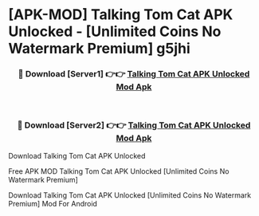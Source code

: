 # [APK-MOD] Talking Tom Cat APK Unlocked - [Unlimited Coins No Watermark Premium] g5jhi



<div align="center">
<h3>🔴 Download [Server1] 👉👉 <a href="https://momento.my/?title=Talking_Tom_Cat_APK_Unlocked">Talking Tom Cat APK Unlocked Mod Apk</a></h3><br>

<h3>🔴 Download [Server2] 👉👉 <a href="https://momento.my/?title=Talking_Tom_Cat_APK_Unlocked">Talking Tom Cat APK Unlocked Mod Apk</a></h3>
</div>



Download Talking Tom Cat APK Unlocked 

Free APK MOD Talking Tom Cat APK Unlocked [Unlimited Coins No Watermark Premium]

Download Talking Tom Cat APK Unlocked [Unlimited Coins No Watermark Premium] Mod For Android

